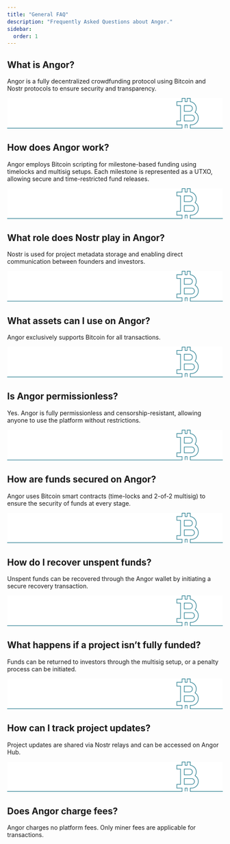 ```yaml
---
title: "General FAQ"
description: "Frequently Asked Questions about Angor."
sidebar:
  order: 1
---
```


## What is Angor?
Angor is a fully decentralized crowdfunding protocol using Bitcoin and Nostr protocols to ensure security and transparency.

![bitcoin](./bitcoin2.svg)

## How does Angor work?
Angor employs Bitcoin scripting for milestone-based funding using timelocks and multisig setups. Each milestone is represented as a UTXO, allowing secure and time-restricted fund releases.

![bitcoin](./bitcoin2.svg)

## What role does Nostr play in Angor?
Nostr is used for project metadata storage and enabling direct communication between founders and investors.

![bitcoin](./bitcoin2.svg)

## What assets can I use on Angor?
Angor exclusively supports Bitcoin for all transactions.

![bitcoin](./bitcoin2.svg)

## Is Angor permissionless?
Yes. Angor is fully permissionless and censorship-resistant, allowing anyone to use the platform without restrictions.

![bitcoin](./bitcoin2.svg)

## How are funds secured on Angor?
Angor uses Bitcoin smart contracts (time-locks and 2-of-2 multisig) to ensure the security of funds at every stage.

![bitcoin](./bitcoin2.svg)

## How do I recover unspent funds?
Unspent funds can be recovered through the Angor wallet by initiating a secure recovery transaction.

![bitcoin](./bitcoin2.svg)

## What happens if a project isn’t fully funded?
Funds can be returned to investors through the multisig setup, or a penalty process can be initiated.

![bitcoin](./bitcoin2.svg)

## How can I track project updates?
Project updates are shared via Nostr relays and can be accessed on Angor Hub.

![bitcoin](./bitcoin2.svg)

## Does Angor charge fees?
Angor charges no platform fees. Only miner fees are applicable for transactions.
